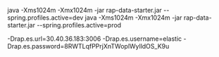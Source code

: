 java  -Xms1024m -Xmx1024m  -jar rap-data-starter.jar --spring.profiles.active=dev
java -Xms1024m -Xmx1024m  -jar rap-data-starter.jar --spring.profiles.active=prod

-Drap.es.url=30.40.36.183:3006
-Drap.es.username=elastic
-Drap.es.password=8RWTLqfPPrjXnTWoplWylldOS_K9u